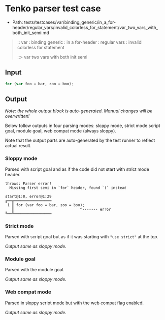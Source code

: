 # Tenko parser test case

- Path: tests/testcases/var/binding_generic/in_a_for-header/regular_vars/invalid_colorless_for_statement/var_two_vars_with_both_init_semi.md

> :: var : binding generic : in a for-header : regular vars : invalid colorless for statement
>
> ::> var two vars with both init semi

## Input


`````js
for (var foo = bar, zoo = boo);
`````

## Output

_Note: the whole output block is auto-generated. Manual changes will be overwritten!_

Below follow outputs in four parsing modes: sloppy mode, strict mode script goal, module goal, web compat mode (always sloppy).

Note that the output parts are auto-generated by the test runner to reflect actual result.

### Sloppy mode

Parsed with script goal and as if the code did not start with strict mode header.

`````
throws: Parser error!
  Missing first semi in `for` header, found `)` instead

start@1:0, error@1:29
╔══╦═════════════════
 1 ║ for (var foo = bar, zoo = boo);
   ║                              ^------- error
╚══╩═════════════════

`````

### Strict mode

Parsed with script goal but as if it was starting with `"use strict"` at the top.

_Output same as sloppy mode._

### Module goal

Parsed with the module goal.

_Output same as sloppy mode._

### Web compat mode

Parsed in sloppy script mode but with the web compat flag enabled.

_Output same as sloppy mode._
